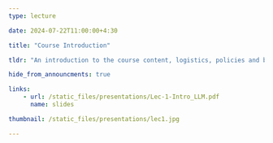 ```yaml
---
type: lecture

date: 2024-07-22T11:00:00+4:30

title: "Course Introduction"

tldr: "An introduction to the course content, logistics, policies and background."

hide_from_announcments: true

links: 
    - url: /static_files/presentations/Lec-1-Intro_LLM.pdf
      name: slides

thumbnail: /static_files/presentations/lec1.jpg

---
```

